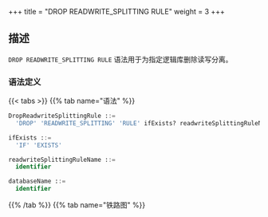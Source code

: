 +++
title = "DROP READWRITE_SPLITTING RULE"
weight = 3
+++

## 描述

`DROP READWRITE_SPLITTING RULE` 语法用于为指定逻辑库删除读写分离。

### 语法定义

{{< tabs >}}
{{% tab name="语法" %}}
```sql
DropReadwriteSplittingRule ::=
  'DROP' 'READWRITE_SPLITTING' 'RULE' ifExists? readwriteSplittingRuleName (',' readwriteSplittingRuleName)* ('FROM' databaseName)?

ifExists ::=
  'IF' 'EXISTS'

readwriteSplittingRuleName ::=
  identifier

databaseName ::=
  identifier
```
{{% /tab %}}
{{% tab name="铁路图" %}}
<iframe frameborder="0" name="diagram" id="diagram" width="100%" height="100%"></iframe>
{{% /tab %}}
{{< /tabs >}}

### 补充说明

- 未指定 `databaseName` 时，默认是当前使用的 `DATABASE`。 如果也未使用 `DATABASE` 则会提示 `No database selected`；
- `ifExists` 子句用于避免 `Readwrite-splitting rule not exists` 错误。

### 示例

- 为指定逻辑库删除读写分离规则
 
```sql
DROP READWRITE_SPLITTING RULE ms_group_1 FROM readwrite_splitting_db;
```

- 为当前逻辑库删除读写分离规则

```sql
DROP READWRITE_SPLITTING RULE ms_group_1;
```

- 使用 `ifExists` 子句删除读写分离规则

```sql
DROP READWRITE_SPLITTING RULE IF EXISTS ms_group_1;
```

### 保留字

`DROP`、`READWRITE_SPLITTING`、`RULE`

### 相关链接

- [保留字](/cn/user-manual/shardingsphere-proxy/distsql/syntax/reserved-word/)